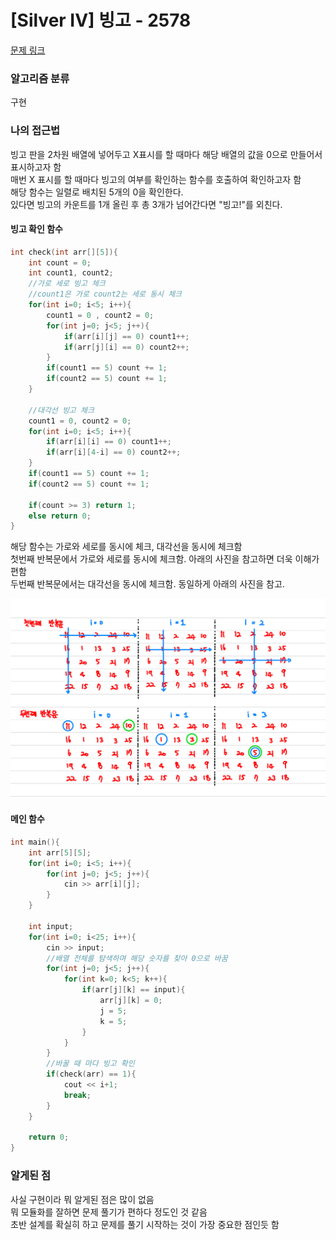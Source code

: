 # [Silver IV] 빙고 - 2578

[문제 링크](https://www.acmicpc.net/problem/2578)

### 알고리즘 분류

구현

### 나의 접근법
빙고 판을 2차원 배열에 넣어두고 X표시를 할 때마다 해당 배열의 값을 0으로 만들어서 표시하고자 함    
매번 X 표시를 할 때마다 빙고의 여부를 확인하는 함수를 호출하여 확인하고자 함   
해당 함수는 일렬로 배치된 5개의 0을 확인한다.   
있다면 빙고의 카운트를 1개 올린 후 총 3개가 넘어간다면 "빙고!"를 외친다.

#### 빙고 확인 함수
```c++
int check(int arr[][5]){
    int count = 0;
    int count1, count2;
    //가로 세로 빙고 체크
    //count1은 가로 count2는 세로 동시 체크
    for(int i=0; i<5; i++){
        count1 = 0 , count2 = 0;
        for(int j=0; j<5; j++){
            if(arr[i][j] == 0) count1++;
            if(arr[j][i] == 0) count2++;
        }
        if(count1 == 5) count += 1;
        if(count2 == 5) count += 1;
    }

    //대각선 빙고 체크
    count1 = 0, count2 = 0;
    for(int i=0; i<5; i++){
        if(arr[i][i] == 0) count1++;
        if(arr[i][4-i] == 0) count2++;
    }
    if(count1 == 5) count += 1;
    if(count2 == 5) count += 1;

    if(count >= 3) return 1;
    else return 0;
}
```
해당 함수는 가로와 세로를 동시에 체크, 대각선을 동시에 체크함   
첫번째 반복문에서 가로와 세로를 동시에 체크함. 아래의 사진을 참고하면 더욱 이해가 편함   
두번째 반복문에서는 대각선을 동시에 체크함. 동일하게 아래의 사진을 참고.

![image1](img.png)

#### 메인 함수
```c++
int main(){
    int arr[5][5];
    for(int i=0; i<5; i++){
        for(int j=0; j<5; j++){
            cin >> arr[i][j];
        }
    }

    int input;
    for(int i=0; i<25; i++){
        cin >> input;
        //배열 전체를 탐색하며 해당 숫자를 찾아 0으로 바꿈
        for(int j=0; j<5; j++){
            for(int k=0; k<5; k++){
                if(arr[j][k] == input){
                    arr[j][k] = 0;
                    j = 5;
                    k = 5;
                }
            }
        }
        //바꿀 때 마다 빙고 확인
        if(check(arr) == 1){
            cout << i+1;
            break; 
        }
    }

    return 0;
}
```
### 알게된 점
사실 구현이라 뭐 알게된 점은 많이 없음  
뭐 모듈화를 잘하면 문제 풀기가 편하다 정도인 것 같음   
초반 설계를 확실히 하고 문제를 풀기 시작하는 것이 가장 중요한 점인듯 함